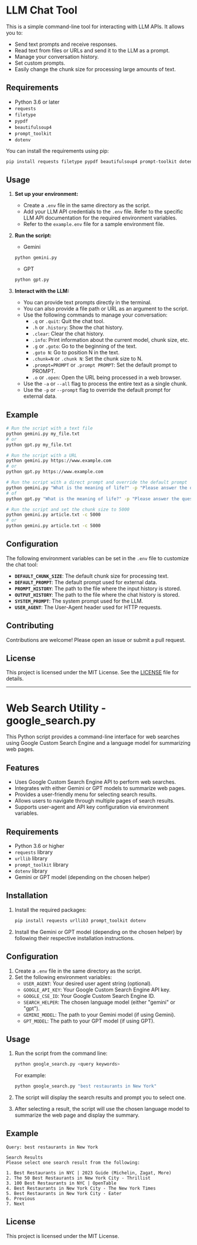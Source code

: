 # LLM Chat Tool

This is a simple command-line tool for interacting with LLM APIs.  It allows you to:

* Send text prompts and receive responses.
* Read text from files or URLs and send it to the LLM as a prompt.
* Manage your conversation history.
* Set custom prompts.
* Easily change the chunk size for processing large amounts of text.

## Requirements

* Python 3.6 or later
* `requests`
* `filetype`
* `pypdf`
* `beautifulsoup4`
* `prompt_toolkit`
* `dotenv`

You can install the requirements using pip:

```bash
pip install requests filetype pypdf beautifulsoup4 prompt-toolkit dotenv
```

## Usage

1. **Set up your environment:**
   - Create a `.env` file in the same directory as the script.
   - Add your LLM API credentials to the `.env` file. Refer to the specific LLM API documentation for the required environment variables. 
   - Refer to the `example.env` file for a sample environment file.

2. **Run the script:**

   - Gemini
   ```bash
   python gemini.py
   ```

   - GPT
   ```bash
   python gpt.py
   ```

3. **Interact with the LLM:**

   - You can provide text prompts directly in the terminal.
   - You can also provide a file path or URL as an argument to the script.
   - Use the following commands to manage your conversation:
     - `.q` or `.quit`: Quit the chat tool.
     - `.h` or `.history`: Show the chat history.
     - `.clear`: Clear the chat history.
     - `.info`: Print information about the current model, chunk size, etc.
     - `.g` or `.goto`: Go to the beginning of the text.
     - `.goto N`: Go to position N in the text.
     - `.chunk=N` or `.chunk N`: Set the chunk size to N.
     - `.prompt=PROMPT` or `.prompt PROMPT`: Set the default prompt to PROMPT.
     - `.o` or `.open`: Open the URL being processed in a web browser.
   - Use the `-a` or `--all` flag to process the entire text as a single chunk.
   - Use the `-p` or `--prompt` flag to override the default prompt for external data.

## Example

```bash
# Run the script with a text file
python gemini.py my_file.txt
# or
python gpt.py my_file.txt

# Run the script with a URL
python gemini.py https://www.example.com
# or
python gpt.py https://www.example.com

# Run the script with a direct prompt and override the default prompt
python gemini.py "What is the meaning of life?" -p "Please answer the question in a philosophical way."
# of
python gpt.py "What is the meaning of life?" -p "Please answer the question in a philosophical way."

# Run the script and set the chunk size to 5000
python gemini.py article.txt -c 5000
# or
python gemini.py article.txt -c 5000
```

## Configuration

The following environment variables can be set in the `.env` file to customize the chat tool:

- **`DEFAULT_CHUNK_SIZE`**: The default chunk size for processing text.
- **`DEFAULT_PROMPT`**: The default prompt used for external data.
- **`PROMPT_HISTORY`**: The path to the file where the input history is stored.
- **`OUTPUT_HISTORY`**: The path to the file where the chat history is stored.
- **`SYSTEM_PROMPT`**: The system prompt used for the LLM.
- **`USER_AGENT`**: The User-Agent header used for HTTP requests.

## Contributing

Contributions are welcome! Please open an issue or submit a pull request.

## License

This project is licensed under the MIT License. See the [LICENSE](LICENSE) file for details.

----

# Web Search Utility - google\_search.py

This Python script provides a command-line interface for web searches using Google Custom Search Engine and a language model for summarizing web pages.

## Features

- Uses Google Custom Search Engine API to perform web searches.
- Integrates with either Gemini or GPT models to summarize web pages.
- Provides a user-friendly menu for selecting search results.
- Allows users to navigate through multiple pages of search results.
- Supports user-agent and API key configuration via environment variables.

## Requirements

- Python 3.6 or higher
- `requests` library
- `urllib` library
- `prompt_toolkit` library
- `dotenv` library
- Gemini or GPT model (depending on the chosen helper)

## Installation

1. Install the required packages:
   ```bash
   pip install requests urllib3 prompt_toolkit dotenv
   ```

2. Install the Gemini or GPT model (depending on the chosen helper) by following their respective installation instructions.

## Configuration

1. Create a `.env` file in the same directory as the script.
2. Set the following environment variables:
   - `USER_AGENT`: Your desired user agent string (optional).
   - `GOOGLE_API_KEY`: Your Google Custom Search Engine API key.
   - `GOOGLE_CSE_ID`: Your Google Custom Search Engine ID.
   - `SEARCH_HELPER`: The chosen language model (either "gemini" or "gpt").
   - `GEMINI_MODEL`: The path to your Gemini model (if using Gemini).
   - `GPT_MODEL`: The path to your GPT model (if using GPT).

## Usage

1. Run the script from the command line:
   ```bash
   python google_search.py <query keywords>
   ```
   For example:
   ```bash
   python google_search.py "best restaurants in New York"
   ```

2. The script will display the search results and prompt you to select one.
3. After selecting a result, the script will use the chosen language model to summarize the web page and display the summary.

## Example

```
Query: best restaurants in New York

Search Results
Please select one search result from the following:

1. Best Restaurants in NYC | 2023 Guide (Michelin, Zagat, More)
2. The 50 Best Restaurants in New York City - Thrillist
3. 100 Best Restaurants in NYC | OpenTable
4. Best Restaurants in New York City - The New York Times
5. Best Restaurants in New York City - Eater
6. Previous
7. Next

```

## License

This project is licensed under the MIT License.


